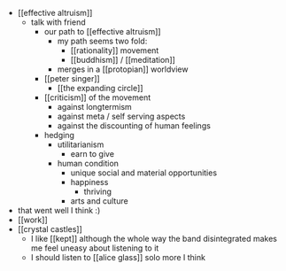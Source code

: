 - [[effective altruism]]
  - talk with friend
    - our path to [[effective altruism]]
      - my path seems two fold:
        - [[rationality]] movement
        - [[buddhism]] / [[meditation]] 
      - merges in a [[protopian]] worldview
    - [[peter singer]]
      - [[the expanding circle]]
    - [[criticism]] of the movement
      - against longtermism
      - against meta / self serving aspects
      - against the discounting of human feelings
    - hedging
      - utilitarianism
        - earn to give
      - human condition
        - unique social and material opportunities
        - happiness
          - thriving
        - arts and culture
- that went well I think :)
- [[work]]
- [[crystal castles]]
  - I like [[kept]] although the whole way the band disintegrated makes me feel uneasy about listening to it
  - I should listen to [[alice glass]] solo more I think
